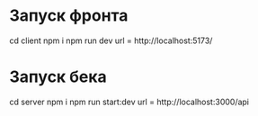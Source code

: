# Запуск фронта
cd client
npm i
npm run dev
url = http://localhost:5173/

# Запуск бека
cd server
npm i
npm run start:dev
url = http://localhost:3000/api
